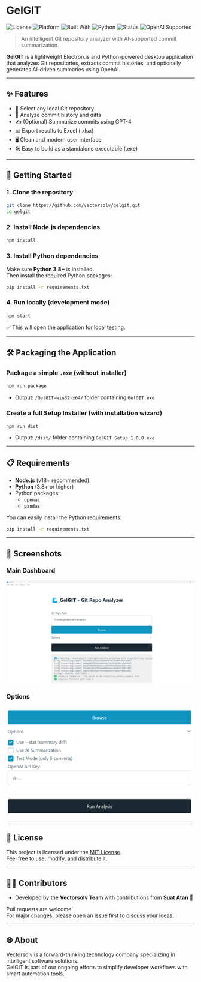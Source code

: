 # GelGIT

![License](https://img.shields.io/badge/license-MIT-green.svg)
![Platform](https://img.shields.io/badge/platform-Windows-blue.svg)
![Built With](https://img.shields.io/badge/built%20with-Electron.js-brightgreen)
![Python](https://img.shields.io/badge/python-Required-important)
![Status](https://img.shields.io/badge/status-Development-yellow)
![OpenAI Supported](https://img.shields.io/badge/OpenAI-Supported-blueviolet)

> An intelligent Git repository analyzer with AI-supported commit summarization.

**GelGIT** is a lightweight Electron.js and Python-powered desktop application that analyzes Git repositories, extracts commit histories, and optionally generates AI-driven summaries using OpenAI.

---

## ✨ Features

- 📂 Select any local Git repository
- 🔎 Analyze commit history and diffs
- ✍️ (Optional) Summarize commits using GPT-4
- 📊 Export results to Excel (.xlsx)
- 🖥️ Clean and modern user interface
- 🛠️ Easy to build as a standalone executable (.exe)

---

## 🚀 Getting Started

### 1. Clone the repository

```bash
git clone https://github.com/vectorsolv/gelgit.git
cd gelgit
```

### 2. Install Node.js dependencies

```bash
npm install
```

### 3. Install Python dependencies

Make sure **Python 3.8+** is installed.  
Then install the required Python packages:

```bash
pip install -r requirements.txt
```

### 4. Run locally (development mode)

```bash
npm start
```

✅ This will open the application for local testing.

---

## 🛠 Packaging the Application

### Package a simple `.exe` (without installer)

```bash
npm run package
```
- Output: `/GelGIT-win32-x64/` folder containing `GelGIT.exe`

### Create a full Setup Installer (with installation wizard)

```bash
npm run dist
```
- Output: `/dist/` folder containing `GelGIT Setup 1.0.0.exe`

---

## 📋 Requirements

- **Node.js** (v18+ recommended)
- **Python** (3.8+ or higher)
- Python packages:
  - `openai`
  - `pandas`

You can easily install the Python requirements:

```bash
pip install -r requirements.txt
```

---

## 📸 Screenshots

### Main Dashboard

![Main Dashboard](screenshots/main.png)

### Options

![Main Dashboard](screenshots/main2.png)

---

## 📜 License

This project is licensed under the [MIT License](LICENSE).  
Feel free to use, modify, and distribute it.

---

## 👨‍💻 Contributors

- Developed by the **Vectorsolv Team** with contributions from **Suat Atan** 💬

Pull requests are welcome!  
For major changes, please open an issue first to discuss your ideas.

---

## 🌐 About

Vectorsolv is a forward-thinking technology company specializing in intelligent software solutions.  
GelGIT is part of our ongoing efforts to simplify developer workflows with smart automation tools.

